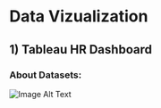 # Data Vizualization
## 1) Tableau HR Dashboard 
### About Datasets:



![Image Alt Text](Tableau1..png)
